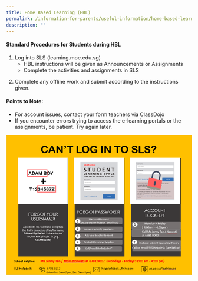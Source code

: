 ```yaml
---
title: Home Based Learning (HBL)
permalink: /information-for-parents/useful-information/home-based-learning-hbl/
description: ""
---
```

<h4><strong>Standard Procedures for Students during HBL</strong></h4>
<ol>
<li>Log into SLS (learning.moe.edu.sg)
<ul>
<li>HBL instructions will be given as Announcements or Assignments</li>
<li>Complete the activities and assignments in SLS</li>
</ul>
</li>
</ol>
<ol start="2">
<li>Complete any offline work and submit according to the instructions given.</li>
</ol>
<h4><strong>Points to Note:</strong></h4>
<ul>
<li>For account issues, contact your form teachers via ClassDojo</li>
<li>If you encounter errors trying to access the e-learning portals or the assignments, be patient. Try again later.</li>
</ul>
<img src="/images/hbl.png">